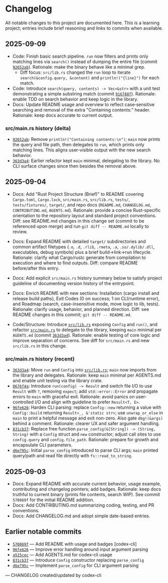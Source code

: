 # Changelog

All notable changes to this project are documented here. This is a learning project; entries include brief reasoning and links to commits when available.

## 2025-09-09
- Code: Finish basic search pipeline. `run` now filters and prints only matching lines via `search()` instead of dumping the entire file (commit [`92652ab`](https://github.com/alianwaar73/rust_minigrep/commit/92652ab)). Rationale: make the binary behave like a minimal grep.
  - Diff focus: `src/lib.rs` changed the `run` loop to iterate `search(&config.query, &content)` and `println!("{line}")` for each match.
- Code: Introduce `search(query, contents) -> Vec<&str>` with a unit test demonstrating a simple substring match (commit [`916788f`](https://github.com/alianwaar73/rust_minigrep/commit/916788f)). Rationale: enable TDD on search behavior and keep logic in the library.
- Docs: Update README usage and overview to reflect case‑sensitive searching and removal of the extra "Containing contents:" header. Rationale: keep docs accurate to current output.

### src/main.rs history (delta)
- [`92652ab`](https://github.com/alianwaar73/rust_minigrep/commit/92652ab): Remove `println!("Containing contents:\n")`; `main` now prints the query and file path, then delegates to `run`, which prints only matching lines. This aligns user‑visible output with the new search behavior.
- [`363d3a4`](https://github.com/alianwaar73/rust_minigrep/commit/363d3a4): Earlier refactor kept `main` minimal, delegating to the library. No CLI surface changes since then besides the removal above.

## 2025-09-04
- Docs: Add "Rust Project Structure (Brief)" to README covering `Cargo.toml`, `Cargo.lock`, `src/main.rs`, `src/lib.rs`, `tests/`, `tests/fixtures/`, `target/`, and repo docs (`README.md`, `CHANGELOG.md`, `CONTRIBUTING.md`, `AGENTS.md`). Rationale: provide a concise Rust-specific orientation to the repository layout and standard project conventions. Diff: see README.md changes in this change set (commit to be referenced upon merge) and run `git diff -- README.md` locally to review.
- Docs: Expand README with detailed `target/` subdirectories and common artifact filetypes (`.o`, `.d`, `.rlib`, `.rmeta`, `.a`, `.so/.dylib/.dll`, executables, debug symbols) plus a brief build→link→run lifecycle. Rationale: clarify what Cargo/rustc generate from compilation to execution and where to find outputs. Diff: compare README before/after this entry.
- Docs: Add explicit `src/main.rs` history summary below to satisfy project guideline of documenting version history of the entrypoint.

- Docs: Enrich README with new sections: Installation (cargo install and release build paths), Exit Codes (0 on success; 1 on CLI/runtime error), and Roadmap (search, case-insensitive mode, move logic to lib, tests). Rationale: clarify usage, behavior, and planned direction. Diff: see README changes in this commit; `git diff -- README.md`.

- Code/Structure: Introduce [`src/lib.rs`](src/lib.rs) exposing `Config` and `run()`, and refactor [`src/main.rs`](src/main.rs) to delegate to the library, keeping `main` minimal per `AGENTS.md` (commit [`363d3a4`](https://github.com/alianwaar73/rust_minigrep/commit/363d3a4)). Rationale: enable testing of core logic and improve separation of concerns. See diff for `src/main.rs` and new `src/lib.rs` in this change.

### src/main.rs history (recent)
- [`363d3a4`](https://github.com/alianwaar73/rust_minigrep/commit/363d3a4): Move `run` and `Config` into [`src/lib.rs`](src/lib.rs); `main` now imports from the library and delegates. Rationale: keep `main` minimal per AGENTS.md and enable unit testing via the library crate.
- [`0676f4a`](https://github.com/alianwaar73/rust_minigrep/commit/0676f4a): Introduce `run(config) -> Result` and switch file I/O to use `Result` with `?`, removing `expect`; add `std::error::Error` and propagate errors to `main` with graceful exit. Rationale: avoid panics on user-controlled I/O and align with guideline to prefer `Result<T, E>`.
- [`96fe626`](https://github.com/alianwaar73/rust_minigrep/commit/96fe626): Harden CLI parsing: replace `Config::new` returning a value with `Config::build` returning `Result<_, &'static str>`; use `unwrap_or_else` in `main` to print a helpful message and exit non-zero. Also gate `dbg!(&args)` behind a comment. Rationale: clearer UX and safer argument handling.
- [`831cb37`](https://github.com/alianwaar73/rust_minigrep/commit/831cb37): Replace free function `parse_config(&[String]) -> (String, String)` with a `Config` struct and `new` constructor; adjust call sites to use `config.query` and `config.file_path`. Rationale: prepare for growth and encapsulate CLI parameters.
- [`d6e795c`](https://github.com/alianwaar73/rust_minigrep/commit/d6e795c): Initial `parse_config` introduced to parse CLI args; `main` printed query/path and read file directly with `fs::read_to_string`.

## 2025-09-03
- Docs: Expand README with accurate current behavior, usage example, contributing and changelog pointers; add badges. Rationale: keep docs truthful to current binary (prints file contents, search WIP). See commit `570869f` for the initial README addition.
- Docs: Add CONTRIBUTING.md summarizing coding, testing, and PR conventions.
- Docs: Add CHANGELOG.md and adopt simple date-based entries.

## Earlier notable commits
- [`570869f`](https://github.com/alianwaar73/rust_minigrep/commit/570869f) — Add README with usage and badges [codex-cli]
- [`96fe626`](https://github.com/alianwaar73/rust_minigrep/commit/96fe626) — Improve error handling around input argument parsing
- [`a515cec`](https://github.com/alianwaar73/rust_minigrep/commit/a515cec) — Add AGENTS.md for codex-cli usage
- [`831cb37`](https://github.com/alianwaar73/rust_minigrep/commit/831cb37) — Introduce `Config` constructor replacing `parse_config`
- [`d6e795c`](https://github.com/alianwaar73/rust_minigrep/commit/d6e795c) — Implement `parse_config` for CLI argument parsing

— CHANGELOG created/updated by codex-cli
